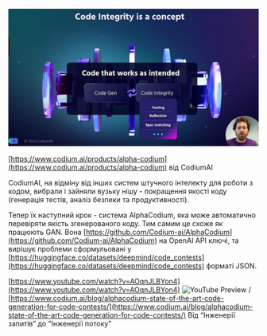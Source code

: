 <!--
date: 2025-02-02T23:23:04.030Z
photo: ![Photo](2024-03-16-13-31-03.jpg)


-->

![Photo](2024-03-16-13-31-03.jpg)

 [https://www.codium.ai/products/alpha-codium](https://www.codium.ai/products/alpha-codium) від CodiumAI

CodiumAI, на відміну від інших систем штучного інтелекту для роботи з кодом, вибрали і зайняли вузьку нішу - покращення якості коду (генерація тестів, аналіз безпеки та продуктивності).

Тепер їх наступний крок - система AlphaCodium, яка може автоматично перевіряти якість згенерованого коду. Тим самим це схоже як працюють GAN. Вона  [https://github.com/Codium-ai/AlphaCodium](https://github.com/Codium-ai/AlphaCodium) на OpenAI API ключі, та вирішує проблеми сформульовані у  [https://huggingface.co/datasets/deepmind/code_contests](https://huggingface.co/datasets/deepmind/code_contests) форматі JSON.


[https://www.youtube.com/watch?v=AOqnJLBYon4](https://www.youtube.com/watch?v=AOqnJLBYon4)
![YouTube Preview](https://img.youtube.com/vi/AOqnJLBYon4/mqdefault.jpg)
 /  [https://www.codium.ai/blog/alphacodium-state-of-the-art-code-generation-for-code-contests/](https://www.codium.ai/blog/alphacodium-state-of-the-art-code-generation-for-code-contests/)
Від “Інженерії запитів” до "Інженерії потоку"